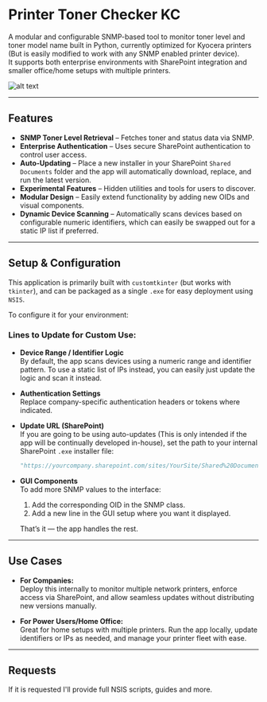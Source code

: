 # Printer Toner Checker KC

A modular and configurable SNMP-based tool to monitor toner level and toner model name built in Python, currently optimized for Kyocera printers (But is easily modified to work with any SNMP enabled printer device).  
It supports both enterprise environments with SharePoint integration and smaller office/home setups with multiple printers.

![alt text](https://github.com/BusterLandstrom/printer-toner-checker-kc/Images/ptmdashboard.png)

---

## Features

- **SNMP Toner Level Retrieval** – Fetches toner and status data via SNMP.
- **Enterprise Authentication** – Uses secure SharePoint authentication to control user access.
- **Auto-Updating** – Place a new installer in your SharePoint `Shared Documents` folder and the app will automatically download, replace, and run the latest version.
- **Experimental Features** – Hidden utilities and tools for users to discover.
- **Modular Design** – Easily extend functionality by adding new OIDs and visual components.
- **Dynamic Device Scanning** – Automatically scans devices based on configurable numeric identifiers, which can easily be swapped out for a static IP list if preferred.

---

## Setup & Configuration

This application is primarily built with `customtkinter` (but works with `tkinter`), and can be packaged as a single `.exe` for easy deployment using `NSIS`.

To configure it for your environment:

### Lines to Update for Custom Use:

- **Device Range / Identifier Logic**  
  By default, the app scans devices using a numeric range and identifier pattern. To use a static list of IPs instead, you can easily just update the logic and scan it instead.

- **Authentication Settings**  
  Replace company-specific authentication headers or tokens where indicated.

- **Update URL (SharePoint)**  
  If you are going to be using auto-updates (This is only intended if the app will be continually developed in-house), set the path to your internal SharePoint `.exe` installer file:
  ```python
  "https://yourcompany.sharepoint.com/sites/YourSite/Shared%20Documents/ptminstaller.exe"
  ```

- **GUI Components**  
  To add more SNMP values to the interface:
  1. Add the corresponding OID in the SNMP class.
  2. Add a new line in the GUI setup where you want it displayed.

  That’s it — the app handles the rest.

---

## Use Cases

- **For Companies:**  
  Deploy this internally to monitor multiple network printers, enforce access via SharePoint, and allow seamless updates without distributing new versions manually.

- **For Power Users/Home Office:**  
  Great for home setups with multiple printers. Run the app locally, update identifiers or IPs as needed, and manage your printer fleet with ease.

---

## Requests

If it is requested I'll provide full NSIS scripts, guides and more.